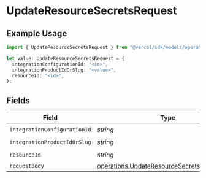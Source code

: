 # UpdateResourceSecretsRequest

## Example Usage

```typescript
import { UpdateResourceSecretsRequest } from "@vercel/sdk/models/operations/updateresourcesecrets.js";

let value: UpdateResourceSecretsRequest = {
  integrationConfigurationId: "<id>",
  integrationProductIdOrSlug: "<value>",
  resourceId: "<id>",
};
```

## Fields

| Field                                                                                                      | Type                                                                                                       | Required                                                                                                   | Description                                                                                                |
| ---------------------------------------------------------------------------------------------------------- | ---------------------------------------------------------------------------------------------------------- | ---------------------------------------------------------------------------------------------------------- | ---------------------------------------------------------------------------------------------------------- |
| `integrationConfigurationId`                                                                               | *string*                                                                                                   | :heavy_check_mark:                                                                                         | N/A                                                                                                        |
| `integrationProductIdOrSlug`                                                                               | *string*                                                                                                   | :heavy_check_mark:                                                                                         | N/A                                                                                                        |
| `resourceId`                                                                                               | *string*                                                                                                   | :heavy_check_mark:                                                                                         | N/A                                                                                                        |
| `requestBody`                                                                                              | [operations.UpdateResourceSecretsRequestBody](../../models/operations/updateresourcesecretsrequestbody.md) | :heavy_minus_sign:                                                                                         | N/A                                                                                                        |